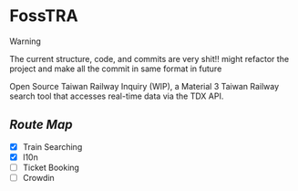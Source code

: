 # FossTRA
> [!Warning]
> The current structure, code, and commits are very shit!! might refactor the project and make all the commit in same format in future
>

Open Source Taiwan Railway Inquiry (WIP), a Material 3 Taiwan Railway search tool that accesses real-time data via the TDX API.
## *Route Map*
- [x] Train Searching
- [x] l10n
- [ ] Ticket Booking
- [ ] Crowdin
